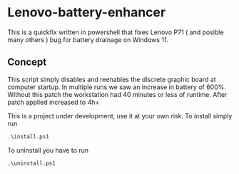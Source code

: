 # Lenovo-battery-enhancer
This is a quickfix written in powershell that fixes Lenovo P71 ( and posible many others ) bug for battery drainage on Windows 11.

## Concept

This script simply disables and reenables the discrete graphic board at computer startup. In multiple runs we saw an increase in battery of 600%. Without this patch the workstation had 40 minutes or less of runtime. After patch applied increased to 4h+

This is a project under development, use it at your own risk.
To install simply run 

```ps
.\install.ps1
```

To uninstall you have to run

```ps
.\uninstall.ps1
```
